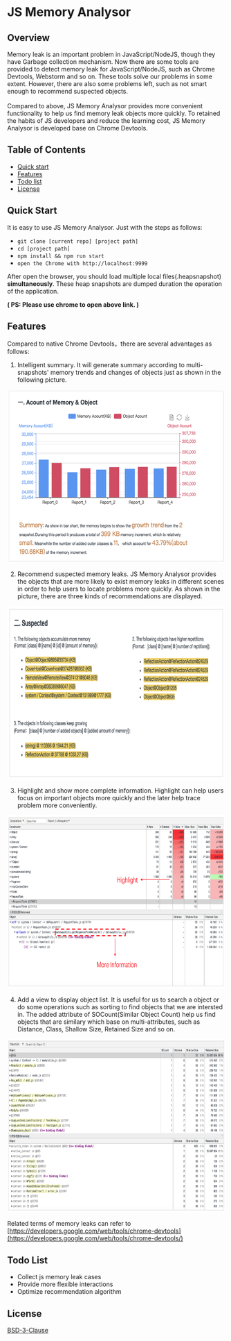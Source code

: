 # JS Memory Analysor


## Overview
Memory leak is an important problem in JavaScript/NodeJS, though they have Garbage collection mechanism. Now there are some tools are provided to detect memory leak for JavaScript/NodeJS, such as Chrome Devtools, Webstorm and so on. These tools solve our problems in some extent. However, there are also some problems left, such as not smart enough to recommend suspected objects.
</br>
</br>
Compared to above, JS Memory Analysor provides more convenient functionality to help us find memory leak objects more quickly. To retained the habits of JS developers and reduce the learning cost, JS Memory Analysor is developed base on Chrome Devtools.

## Table of Contents

- [Quick start](#quick-start)
- [Features](#features)
- [Todo list](#todo-list)
- [License](#license)

## Quick Start

It is easy to use JS Memory Analysor. Just with the steps as follows:


* `git clone [current repo] [project path]`
* `cd [project path]`
* `npm install && npm run start`
* `open the Chrome with http://localhost:9999`



After open the browser, you should load multiple local files(.heapsnapshot) <b>simultaneously</b>. These heap snapshots are dumped duration the operation of the application.

<p><b>( PS: Please use chrome to open above link. )</b></p>


## Features
Compared to native Chrome Devtools，there are several advantages as follows: 

1) Intelligent summary. It will generate summary according to multi-snapshots' memory trends and changes of objects just as shown in the following picture.


<center><img src="pictures/1.png" width=600 height=400/></center>



2) Recommend suspected memory leaks. JS Memory Analysor provides the objects that are more likely to exist memory leaks in different scenes in order to help users to locate problems more quickly. As shown in the picture, there are three kinds of recommendations are displayed. 


<center><img src="pictures/2.png" width=600 height=400/></center>

3) Highlight and show more complete information. Highlight can help users focus on important objects more quickly and the later help trace problem more conveniently.

<center><img src="pictures/3.png" width=600 height=400/></center>


4) Add a view to display object list. It is useful for us to search a object or do some operations such as sorting to find objects that we are intersted in. The added attribute of SOCount(Similar Object Count) help us find objects that are similary which base on multi-attributes, such as Distance, Class, Shallow Size, Retained Size and so on. 

<center><img src="pictures/4.png" width=600 height=400/></center>



Related terms of memory leaks can refer to  [https://developers.google.com/web/tools/chrome-devtools](https://developers.google.com/web/tools/chrome-devtools/)


## Todo List
* Collect js memory leak cases
* Provide more flexible interactions
* Optimize recommendation algorithm

## License

[BSD-3-Clause](https://opensource.org/licenses/BSD-3-Clause)

